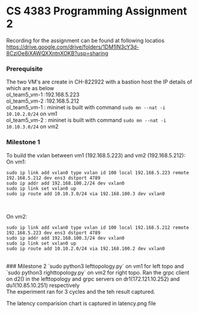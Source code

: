 # CS 4383 Programming Assignment 2
Recording for the assignment can be found at following locatios <br>
https://drive.google.com/drive/folders/1DM1lN3cY3d-8CziOe8iXAWQXXntnXOKB?usp=sharing

### Prerequisite 
The two VM's are create in CH-822922 with a bastion host the IP details of which are as below
<br>ol_team5_vm-1 :192.168.5.223 
<br>ol_team5_vm-2 :192.168.5.212
<br>ol_team5_vm-1 : mininet is built with command `sudo mn --nat -i 10.10.2.0/24` on vm1
<br>ol_team5_vm-2 : mininet is built with command `sudo mn --nat -i 10.10.3.0/24` on vm2 

### Milestone 1

To build the vxlan between vm1 (192.168.5.223) and vm2 (192.168.5.212): <br>
On vm1: 
```shell
sudo ip link add vxlan0 type vxlan id 100 local 192.168.5.223 remote 192.168.5.212 dev ens3 dstport 4789
sudo ip addr add 192.168.100.2/24 dev vxlan0
sudo ip link set vxlan0 up
sudo ip route add 10.10.3.0/24 via 192.168.100.3 dev vxlan0
```
<br>

On vm2: 
```shell
sudo ip link add vxlan0 type vxlan id 100 local 192.168.5.212 remote 192.168.5.223 dev ens3 dstport 4789
sudo ip addr add 192.168.100.3/24 dev vxlan0
sudo ip link set vxlan0 up
sudo ip route add 10.10.2.0/24 via 192.168.100.2 dev vxlan0
```
 <br>
 ### Milestone 2
 `sudo python3 lefttopology.py` on vm1 for left topo and `sudo python3 righttopology.py` on vm2 for right topo.
  Ran the grpc client on d2() in the lefttopology and grpc servers on dr1(172.121.10.252) and du1(10.85.10.251) respectively <br>
  The experiment ran for 3 cycles and the teh result captured. <br>

  The latency comparision chart is captured in latency.png file 

